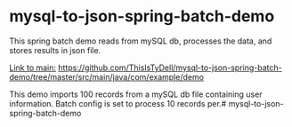 # mysql-to-json-spring-batch-demo

This spring batch demo reads from mySQL db, processes the data, and stores results in json file.

[Link to main:](https://github.com/ThisIsTyDell/mysql-to-json-spring-batch-demo/tree/master/src/main/java/com/example/demo) https://github.com/ThisIsTyDell/mysql-to-json-spring-batch-demo/tree/master/src/main/java/com/example/demo

This demo imports 100 records from a mySQL db file containing user information. Batch config is set to process 10 records per.# mysql-to-json-spring-batch-demo

